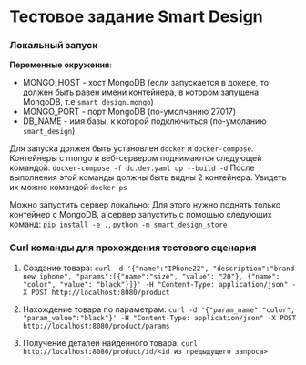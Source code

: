 # Тестовое задание Smart Design

### Локальный запуск
**Переменные окружения**:
* MONGO_HOST - хост MongoDB (если запускается в докере, то должен быть равен имени контейнера, в котором запущена MongoDB, т.е `smart_design.mongo`)
* MONGO_PORT - порт MongoDB (по-умолчанию 27017)
* DB_NAME - имя базы, к которой подключиться (по-умоланию `smart_design`)

Для запуска должен быть установлен `docker` и `docker-compose`.
Контейнеры с mongo и веб-сервером поднимаются следующей командой: `docker-compose -f dc.dev.yaml up --build -d`
После выполнения этой команды должны быть видны 2 контейнера. Увидеть их можно командой `docker ps`

Можно запустить сервер локально: Для этого нужно поднять только контейнер с MongoDB, а сервер запустить с помощью следующих команд: `pip install -e .`, `python -m smart_design_store`

### Curl команды для прохождения тестового сценария
1. Создание товара:
    ```curl -d '{"name":"IPhone22", "description":"brand new iphone", "params":[{"name":"size", "value": "20"}, {"name": "color", "value": "black"}]}' -H "Content-Type: application/json" -X POST http://localhost:8080/product```

2. Нахождение товара по параметрам:
    ```curl -d '{"param_name":"color", "param_value":"black"}' -H "Content-Type: application/json" -X POST http://localhost:8080/product/params```

3. Получение деталей найденного товара:
    ```curl http://localhost:8080/product/id/<id из предыдущего запроса>```

